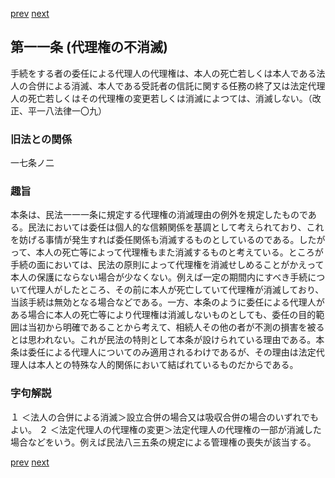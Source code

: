 [prev](/specific\markdowns\特許法\009_Mp-Ch_1-At_10.md)
[next](/specific\markdowns\特許法\011_Mp-Ch_1-At_12.md)
## 第一一条 (代理権の不消滅)
手続をする者の委任による代理人の代理権は、本人の死亡若しくは本人である法人の合併による消滅、本人である受託者の信託に関する任務の終了又は法定代理人の死亡若しくはその代理権の変更若しくは消滅によつては、消滅しない。（改正、平一八法律一〇九）

### 旧法との関係
一七条ノ二

### 趣旨
本条は、民法一一一条に規定する代理権の消滅理由の例外を規定したものである。民法においては委任は個人的な信頼関係を基調として考えられており、これを妨げる事情が発生すれば委任関係も消滅するものとしているのである。したがって、本人の死亡等によって代理権もまた消滅するものと考えている。ところが手続の面においては、民法の原則によって代理権を消滅せしめることがかえって本人の保護にならない場合が少なくない。例えば一定の期間内にすべき手続について代理人がしたところ、その前に本人が死亡していて代理権が消滅しており、当該手続は無効となる場合などである。一方、本条のように委任による代理人がある場合に本人の死亡等により代理権は消滅しないものとしても、委任の目的範囲は当初から明確であることから考えて、相続人その他の者が不測の損害を被るとは思われない。これが民法の特則として本条が設けられている理由である。本条は委任による代理人についてのみ適用されるわけであるが、その理由は法定代理人は本人との特殊な人的関係において結ばれているものだからである。

### 字句解説
１ ＜法人の合併による消滅＞設立合併の場合又は吸収合併の場合のいずれでもよい。
２ ＜法定代理人の代理権の変更＞法定代理人の代理権の一部が消滅した場合などをいう。例えば民法八三五条の規定による管理権の喪失が該当する。

[prev](/specific\markdowns\特許法\009_Mp-Ch_1-At_10.md)
[next](/specific\markdowns\特許法\011_Mp-Ch_1-At_12.md)